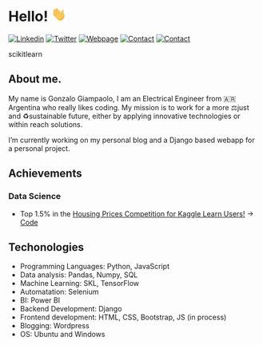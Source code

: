 # Hello! <img src="https://raw.githubusercontent.com/ABSphreak/ABSphreak/master/gifs/Hi.gif" width="30px"></h2>

[![Linkedin](https://img.shields.io/badge/MY%20PROFILE-Linkedin-blue?style=for-the-badge&logo=linkedin)](https://www.linkedin.com/in/gonzalo-giampaolo/)
[![Twitter](https://img.shields.io/badge/FOLLOW%20ME-Twitter-lightblue?style=for-the-badge&logo=twitter)](https://twitter.com/Giampa_ok)
[![Webpage](https://img.shields.io/badge/MY%20BLOG-Webpage-orange?style=for-the-badge&logo=blogger)](https://gonzalogiampaolo.com)
[![Contact](https://img.shields.io/badge/CONTACT-MAIL-red?style=for-the-badge&logo=gmail&logoColor=white)](mailto:contact@gonzalogiampaolo.com)
[![Contact](https://img.shields.io/badge/ML-Repository-green?style=for-the-badge&logo=scikitlearn&logoColor=white)](http://giampa.pythonanywhere.com/)

scikitlearn

## About me.
My name is Gonzalo Giampaolo, I am an Electrical Engineer from 🇦🇷 Argentina who really likes coding.
My mission is to work for a more ⚖️just  and ♻️sustainable future, either by applying innovative technologies or within reach solutions.

I’m currently working on my personal blog and a Django based webapp for a personal project.

## Achievements
### Data Science
- Top 1.5% in the [Housing Prices Competition for Kaggle Learn Users!](https://www.kaggle.com/competitions/home-data-for-ml-course/leaderboard?search=Gonzalo+Giampaolo) -> [Code](https://github.com/giampa-code/housing_price_kaggle)

## Techonologies

- Programming Languages: Python, JavaScript
- Data analysis: Pandas, Numpy, SQL
- Machine Learning: SKL, TensorFlow
- Automatation: Selenium
- BI: Power BI
- Backend Development: Django
- Frontend development: HTML, CSS, Bootstrap, JS (in process)
- Blogging: Wordpress
- OS: Ubuntu and Windows


<!-- Resources IN CASE YOU NEED THEM! -->
<!-- Icons: https://simpleicons.org/ -->
<!-- GitHub Stats: https://github.com/anuraghazra/github-readme-stats -->
<!-- Emojis: https://emojipedia.org/emoji/ -->
<!-- HTML Emojis: https://www.fileformat.info/index.htm -->
<!-- Shields: https://shields.io/ -->
<!-- Awesome GitHub Profile README: https://github.com/abhisheknaiidu/awesome-github-profile-readme -->
